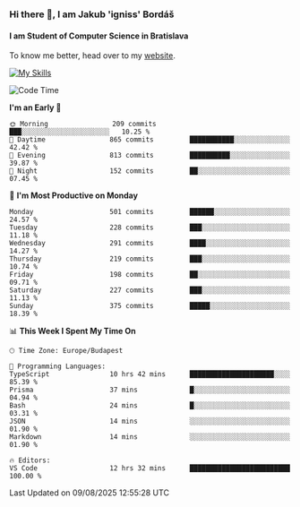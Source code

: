 ### Hi there 👋, I am Jakub 'igniss' Bordáš

#### I am Student of Computer Science in Bratislava
To know me better, head over to my [website](https://bordas.sk).

[![My Skills](https://skillicons.dev/icons?i=js,typescript,html,css,figma,svelte,vue,next,postgresql,nest,express,nodejs)](https://bordas.sk)


<!--START_SECTION:waka-->
![Code Time](http://img.shields.io/badge/Code%20Time-2%2C017%20hrs%2038%20mins-blue)

**I'm an Early 🐤** 

```text
🌞 Morning                209 commits         ███░░░░░░░░░░░░░░░░░░░░░░   10.25 % 
🌆 Daytime                865 commits         ███████████░░░░░░░░░░░░░░   42.42 % 
🌃 Evening                813 commits         ██████████░░░░░░░░░░░░░░░   39.87 % 
🌙 Night                  152 commits         ██░░░░░░░░░░░░░░░░░░░░░░░   07.45 % 
```
📅 **I'm Most Productive on Monday** 

```text
Monday                   501 commits         ██████░░░░░░░░░░░░░░░░░░░   24.57 % 
Tuesday                  228 commits         ███░░░░░░░░░░░░░░░░░░░░░░   11.18 % 
Wednesday                291 commits         ████░░░░░░░░░░░░░░░░░░░░░   14.27 % 
Thursday                 219 commits         ███░░░░░░░░░░░░░░░░░░░░░░   10.74 % 
Friday                   198 commits         ██░░░░░░░░░░░░░░░░░░░░░░░   09.71 % 
Saturday                 227 commits         ███░░░░░░░░░░░░░░░░░░░░░░   11.13 % 
Sunday                   375 commits         █████░░░░░░░░░░░░░░░░░░░░   18.39 % 
```


📊 **This Week I Spent My Time On** 

```text
🕑︎ Time Zone: Europe/Budapest

💬 Programming Languages: 
TypeScript               10 hrs 42 mins      █████████████████████░░░░   85.39 % 
Prisma                   37 mins             █░░░░░░░░░░░░░░░░░░░░░░░░   04.94 % 
Bash                     24 mins             █░░░░░░░░░░░░░░░░░░░░░░░░   03.31 % 
JSON                     14 mins             ░░░░░░░░░░░░░░░░░░░░░░░░░   01.90 % 
Markdown                 14 mins             ░░░░░░░░░░░░░░░░░░░░░░░░░   01.90 % 

🔥 Editors: 
VS Code                  12 hrs 32 mins      █████████████████████████   100.00 % 
```


 Last Updated on 09/08/2025 12:55:28 UTC
<!--END_SECTION:waka-->

